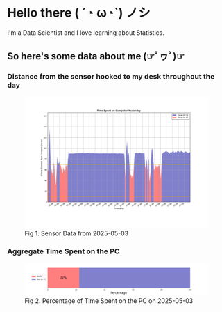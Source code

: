 
# Hello there ( ´◔ ω◔`) ノシ

I'm a Data Scientist and I love learning about Statistics.

## So here's some data about me (☞ﾟヮﾟ)☞


### Distance from the sensor hooked to my desk throughout the day
<figure>
  <picture>
    <source media="(prefers-color-scheme: dark)" srcset="Pi/readme/graphs/lineplot/dark-plot-2025-05-03.png">
    <source media="(prefers-color-scheme: light)" srcset="Pi/readme/graphs/lineplot/light-plot-2025-05-03.png">
    <img alt="Shows a black logo in light color mode and a white one in dark color mode." src="Pi/readme/graphs/lineplot/light-plot-2025-05-03.png">
  </picture>
  <figcaption>Fig 1. Sensor Data from 2025-05-03</figcaption>
</figure>



### Aggregate Time Spent on the PC
<figure>
  <picture>
    <source media="(prefers-color-scheme: dark)" srcset="Pi/readme/graphs/barplot/dark-plot-2025-05-03.png">
    <source media="(prefers-color-scheme: light)" srcset="Pi/readme/graphs/barplot/light-plot-2025-05-03.png">
    <img alt="Shows a black logo in light color mode and a white one in dark color mode." src="Pi/readme/graphs/barplot/light-plot-2025-05-03.png">
  </picture>
  <figcaption>Fig 2. Percentage of Time Spent on the PC on 2025-05-03</figcaption>
</figure>
